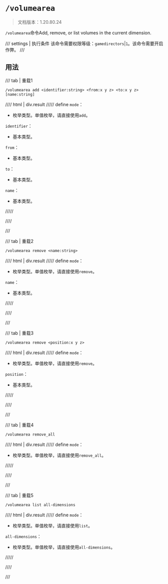 # `/volumearea`

> 文档版本：1.20.80.24

`/volumearea`命令Add, remove, or list volumes in the current dimension.

/// settings | 执行条件
该命令需要权限等级：`gamedirectors`|`1`。该命令需要开启作弊。
///

## 用法

/// tab | 重载1
```mcfunction
/volumearea add <identifier:string> <from:x y z> <to:x y z> [name:string]
```

//// html | div.result
///// define
`mode`：<!-- md:samp VolumeAreaAdd -->

- 枚举类型。单值枚举，请直接使用`add`。

`identifier`：<!-- md:samp string -->

- 基本类型。

`from`：<!-- md:samp x y z -->

- 基本类型。

`to`：<!-- md:samp x y z -->

- 基本类型。

`name`：<!-- md:samp string -->

- 基本类型。


/////

////

///

/// tab | 重载2
```mcfunction
/volumearea remove <name:string>
```

//// html | div.result
///// define
`mode`：<!-- md:samp VolumeAreaRemove -->

- 枚举类型。单值枚举，请直接使用`remove`。

`name`：<!-- md:samp string -->

- 基本类型。


/////

////

///

/// tab | 重载3
```mcfunction
/volumearea remove <position:x y z>
```

//// html | div.result
///// define
`mode`：<!-- md:samp VolumeAreaRemove -->

- 枚举类型。单值枚举，请直接使用`remove`。

`position`：<!-- md:samp x y z -->

- 基本类型。


/////

////

///

/// tab | 重载4
```mcfunction
/volumearea remove_all
```

//// html | div.result
///// define
`mode`：<!-- md:samp VolumeAreaRemoveAll -->

- 枚举类型。单值枚举，请直接使用`remove_all`。


/////

////

///

/// tab | 重载5
```mcfunction
/volumearea list all-dimensions
```

//// html | div.result
///// define
`mode`：<!-- md:samp VolumeAreaList -->

- 枚举类型。单值枚举，请直接使用`list`。

`all-dimensions`：<!-- md:samp VolumeAreaAllDimensions -->

- 枚举类型。单值枚举，请直接使用`all-dimensions`。


/////

////

///
